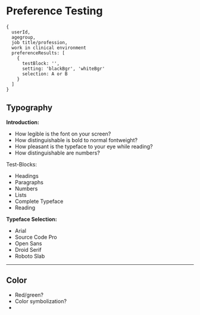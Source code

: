 # Preference Testing

    {
      userId,
      agegroup,
      job title/profession,
      work in clinical environment
      preferenceResults: [
        {
          testBlock: '',
          setting: 'blackBgr', 'whiteBgr'
          selection: A or B
        }
      ]
    }


## Typography

**Introduction:**
- How legible is the font on your screen?
- How distinguishable is bold to normal fontweight?
- How pleasant is the typeface to your eye while reading?
- How distinguishable are numbers?


Test-Blocks:

- Headings
- Paragraphs
- Numbers
- Lists
- Complete Typeface
- Reading

**Typeface Selection:**

- Arial
- Source Code Pro
- Open Sans
- Droid Serif
- Roboto Slab

---

## Color
- Red/green?
- Color symbolization?
-
